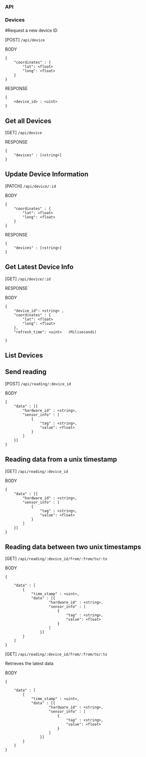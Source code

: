 ### API



### Devices


#Request a new device ID

[POST] `/api/device`

BODY

```
{
    "coordinates" : {
        "lat": <float>
        "long": <float>
    }
}
```

RESPONSE
```
{
    <device_id> : <uint>
}

```


## Get all Devices

[GET] `/api/device`


RESPONSE

```
{
    "devices" : [<string>]
}

```


## Update Device Information

[PATCH] `/api/device/:id`

BODY
```
{
    "coordinates" : {
        "lat": <float>
        "long": <float>
    }
}

```


RESPONSE

```
{
    "devices" : [<string>]
}

```



## Get Latest Device Info

[GET] `/api/device/:id`

RESPONSE

BODY
```
{
    "device_id": <string> ,
    "coordinates" : {
        "lat": <float>
        "long": <float>
    },
    "refresh_time": <uint>   (Miliseconds)

}
```




## List Devices



## Send reading

[POST] `/api/reading/:device_id`

BODY
```
{
    "data" : [{
        "hardware_id" : <string>,
        "sensor_info" : [
            {
                "tag" : <string>,
                "value": <float>
            }
        ]
    }]
}
```

## Reading data from a unix timestamp


[GET] `/api/reading/:device_id`


BODY
```
{
    "data" : [{
        "hardware_id" : <string>,
        "sensor_info" : [
            {
                "tag" : <string>,
                "value": <float>
            }
        ]
    }]
}
```


## Reading data between two unix timestamps

[GET] `/api/reading/:device_id/from/:from/to/:to`



BODY
```
{

    "data" : [
        {
            "time_stamp" : <uint>,
            "data" : [{
                    "hardware_id" : <string>,
                    "sensor_info" : [
                        {
                            "tag" : <string>,
                            "value": <float>
                        }
                    ]
                }]
        }
    ]
}
```





[GET] `/api/reading/:device_id/from/:from/to/:to`

Retrieves the latest data

BODY
```
{

    "data" : [
        {
            "time_stamp" : <uint>,
            "data" : [{
                    "hardware_id" : <string>,
                    "sensor_info" : [
                        {
                            "tag" : <string>,
                            "value": <float>
                        }
                    ]
                }]
        }
    ]
}
```
